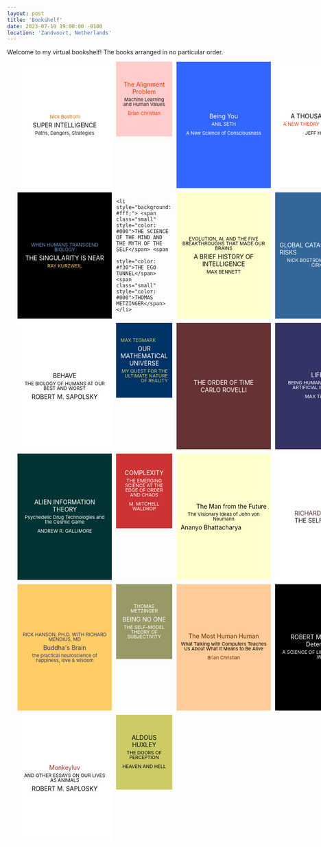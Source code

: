 ```yaml
---
layout: post
title: 'Bookshelf'
date: 2023-07-19 19:00:00 -0100
location: 'Zandvoort, Netherlands'
---
```


<style>

   .bookshelf {
        display: grid;
        grid-template-columns: repeat(4, 1fr);
        gap: 10px; /* Adjust the gap between items as needed */
    }

    .bookshelf li {
        display: flex;
        flex-direction: column;
        justify-content: center;
        align-items: center;
        aspect-ratio: 3 / 4;
        text-align: center;
       // word-break: break-word;
        padding: 10px;
        box-sizing: border-box; 
        position: relative;
    }

    .bookshelf span {
        width: 100%;
    }

    .bookshelf .small {
        font-size: 11px;
        line-height: 11px;
        padding: 5px 0;
    }

    .bookshelf .upp {
        text-transform: uppercase;
    }

        .bookshelf .low {
        text-transform: lowercase;
    }

    .bookshelf .left {
        text-align: left;
    }

    .bookshelf .right {
        text-align: right;
    }
</style>

<p>Welcome to my virtual bookshelf! The books arranged in no particular order.</p>

<ul class="bookshelf">
    <li style="background: #fff;"><span class="small" style="color: #c60">Nick Bostrom</span> <span
            class="big">SUPER INTELLIGENCE</span> <span class="small">Paths, Dangers, Strategies</span></li>
    <li style="background: #fcc;"> <span class="big" style="color: #f30">The Alignment Problem</span> <span
            class="small">Machine Learning and Human Values</span> <span class="small" style="color: #f30">Brian
            Christian</span></li>
    <li style="background: #36f;"> <span class="big" style="color: #fff">Being You</span> <span class="small"
            style="color: #fff">ANIL SETH</span> <span class="small" style="color: #fff">A New Science of
            Consciousness</span> </li>
    <li style="background: #fff;"> <span class="big" style="color: #000">A THOUSAND BRAINS</span> <span class="small"
            style="color: #f30">A NEW THEORY OF INTELLIGENCE</span> <span class="small" style="color: #000">JEFF
            HAWKINS</span> </li>
<li style="background: #000;"> <span class="small" style="color: #6699cc">WHEN HUMANS TRANSCEND BIOLOGY</span> <span
            style="color: #fff">THE SINGULARITY IS NEAR</span> <span class="small" style="color: #fc6">RAY KURZWEIL</span> </li>


    <li style="background: #fff;"> <span class="small" style="color: #000">THE SCIENCE OF THE MIND AND THE MYTH OF THE SELF</span> <span
            style="color: #f30">THE EGO TUNNEL</span> <span class="small" style="color: #000">THOMAS METZINGER</span> </li>

<li style="background: #ffc;">
<span class="small upp" style="color: #000">Evolution, AI, and the Five Breakthroughs That Made Our Brains</span> 
<span class="upp" style="color: #000">A Brief History of Intelligence</span>
<span class="small upp" style="color: #000">Max Bennett</span>
</li>

<li style="background: #369;">
<span class="upp left" style="color: #fff">Global Catastrophic Risks</span>
<span class="small upp" style="color: #fff">Nick Bostrom and Milan M. Ćirković</span>
</li>

<li style="background: #fff;">
<span class="upp" style="color: #000">Behave</span>
<span class="upp small" style="color: #000">The Biology of Humans at Our Best and Worst</span>
<span class="upp" style="color: #000">Robert M. Sapolsky</span>
</li>

<li style="background: #036;">
<span class="upp small left" style="color: #cc6">Max Tegmark</span>
<span class="upp" style="color: #fff">Our Mathematical Universe</span>
<span class="upp small right" style="color: #cc6">My Quest for the Ultimate Nature of Reality</span>
</li>

<li style="background: #633;">
<span class="upp" style="color: #fff">The Order of Time</span>
<span class="upp" style="color: #fff">Carlo Rovelli</span>
</li>

<li style="background: #336;">
<span class="upp" style="color: #fff">Life 3.0</span> 
<span class="upp small" style="color: #fff">Being Human in the Age of Artificial Intelligence</span>
<span class="upp small" style="color: #fff">Max Tegmark</span>
</li>

<li style="background: #033;">
<span class="upp" style="color: #fff">Alien Information Theory</span> 
<span class="small" style="color: #fff">Psychedelic Drug Technologies and the Cosmic Game</span> 
<span class="upp small" style="color: #fff">Andrew R. Gallimore</span> 
</li>

<li style="background: #c33;">
<span class="upp" style="color: #fff">Complexity</span> 
<span class="upp small" style="color: #fff">The Emerging Science at the Edge of Order and Chaos</span> 
<span class="upp small" style="color: #fff">M. Mitchell Waldrop</span> 
</li>

<li style="background: #ffc;">
<span class="right" style="color: #000">The Man from the Future</span>
<span class="small" style="color: #000">The Visionary Ideas of John von Neumann</span>
<span class="left" style="color: #000">Ananyo Bhattacharya</span>
</li>

<li style="background: #fff;">
<span class="upp" style="color: #633">Richard Dawkins</span>
<span class="upp" style="color: #000">The Selfish Gene</span>
</li>

<li style="background: #fc6;">
<span class="upp small" style="color: #336">Rick Hanson, PH.D. with Richard Mendius, MD</span>
<span style="color: #336">Buddha's Brain</span>
<span class="low small" style="color: #336">The Practical Neuroscience of Happiness, Love & Wisdom</span>
</li>

<li style="background: #996;">
<span class="upp small" style="color: #fff">Thomas Metzinger</span>
<span class="upp" style="color: #fff">Being No One</span>
<span class="upp small" style="color: #fff">The Self-Model Theory of Subjectivity</span>
</li>

<li style="background: #fc9;">
<span style="color: #630">The Most Human Human</span>
<span class="small" style="color: #000">What Talking with Computers Teaches Us About What It Means to Be Alive</span>
<span class="small" style="color: #630">Brian Christian</span>
</li>

<li style="background: #000;">
<span class="upp" style="color: #fff">Robert M Saplosky</span>
<span style="color: #fff">Determined</span>
<span class="small upp" style="color: #fff">A Science of Life without Free Will</span>
</li>

<li style="background: #fff;">
<span style="color: #933">Monkeyluv</span>
<span class="small upp" style="color: #000">And Other Essays on Our Lives as Animals</span>
<span class="upp" style="color: #000">Robert M. Saplosky</span>
</li>

<li style="background: #cc6;">
<span class="upp" style="color: #000">Aldous Huxley</span>
<span class="small upp" style="color: #000">The Doors of Perception</span>
<span class="small upp" style="color: #000">Heaven and Hell</span>
</li>

</ul>